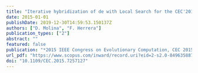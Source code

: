 ```yaml
---
title: "Iterative hybridization of de with Local Search for the CEC'2015 special session on large scale global optimization"
date: 2015-01-01
publishDate: 2019-12-30T14:59:53.150137Z
authors: ["D. Molina", "F. Herrera"]
publication_types: ["2"]
abstract: ""
featured: false
publication: "*2015 IEEE Congress on Evolutionary Computation, CEC 2015 - Proceedings*"
url_pdf: "https://www.scopus.com/inward/record.uri?eid=2-s2.0-84963588720&doi=10.1109%2fCEC.2015.7257127&partnerID=40&md5=ae017b1b50935682f992b287d5e608a7"
doi: "10.1109/CEC.2015.7257127"
---
```


